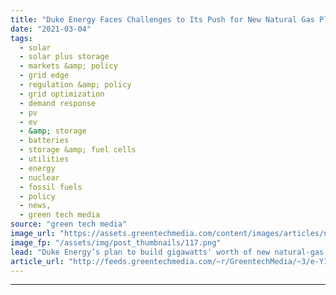 ```yaml
---
title: "Duke Energy Faces Challenges to Its Push for New Natural Gas Plants"
date: "2021-03-04"
tags: 
  - solar
  - solar plus storage 
  - markets &amp; policy
  - grid edge
  - regulation &amp; policy
  - grid optimization
  - demand response
  - pv
  - ev
  - &amp; storage
  - batteries
  - storage &amp; fuel cells
  - utilities
  - energy
  - nuclear
  - fossil fuels
  - policy
  - news,
  - green tech media
source: "green tech media"
image_url: "https://assets.greentechmedia.com/content/images/articles/natural-gas-power-plant-XL.jpg"
image_fp: "/assets/img/post_thumbnails/117.png"
lead: "Duke Energy’s plan to build gigawatts' worth of new natural-gas generators to supply its grid over the next 15 years has already drawn fire from clean-energy advocates who say it violates the utility’s long-range decarbonization goals and could leave ..."
article_url: "http://feeds.greentechmedia.com/~r/GreentechMedia/~3/e-Y16qAXYsI/duke-energy-faces-challenge-to-plan-to-build-new-natural-gas-plants"
---
```


---
